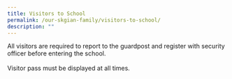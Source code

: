 ```yaml
---
title: Visitors to School
permalink: /our-skgian-family/visitors-to-school/
description: ""
---
```


<p>All visitors are required to report to the guardpost and register with security officer before entering the school.<br /><br />Visitor pass must be displayed at all times.</p>